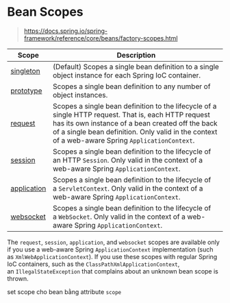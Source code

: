 
# Bean Scopes

> https://docs.spring.io/spring-framework/reference/core/beans/factory-scopes.html

|Scope|Description|
|---|---|
|[singleton](https://docs.spring.io/spring-framework/reference/core/beans/factory-scopes.html#beans-factory-scopes-singleton)|(Default) Scopes a single bean definition to a single object instance for each Spring IoC container.|
|[prototype](https://docs.spring.io/spring-framework/reference/core/beans/factory-scopes.html#beans-factory-scopes-prototype)|Scopes a single bean definition to any number of object instances.|
|[request](https://docs.spring.io/spring-framework/reference/core/beans/factory-scopes.html#beans-factory-scopes-request)|Scopes a single bean definition to the lifecycle of a single HTTP request. That is, each HTTP request has its own instance of a bean created off the back of a single bean definition. Only valid in the context of a web-aware Spring `ApplicationContext`.|
|[session](https://docs.spring.io/spring-framework/reference/core/beans/factory-scopes.html#beans-factory-scopes-session)|Scopes a single bean definition to the lifecycle of an HTTP `Session`. Only valid in the context of a web-aware Spring `ApplicationContext`.|
|[application](https://docs.spring.io/spring-framework/reference/core/beans/factory-scopes.html#beans-factory-scopes-application)|Scopes a single bean definition to the lifecycle of a `ServletContext`. Only valid in the context of a web-aware Spring `ApplicationContext`.|
|[websocket](https://docs.spring.io/spring-framework/reference/web/websocket/stomp/scope.html)|Scopes a single bean definition to the lifecycle of a `WebSocket`. Only valid in the context of a web-aware Spring `ApplicationContext`.|


The `request`, `session`, `application`, and `websocket` scopes are available only if you use a web-aware Spring `ApplicationContext` implementation (such as `XmlWebApplicationContext`). If you use these scopes with regular Spring IoC containers, such as the `ClassPathXmlApplicationContext`, an `IllegalStateException` that complains about an unknown bean scope is thrown.

set scope cho bean bằng attribute `scope`